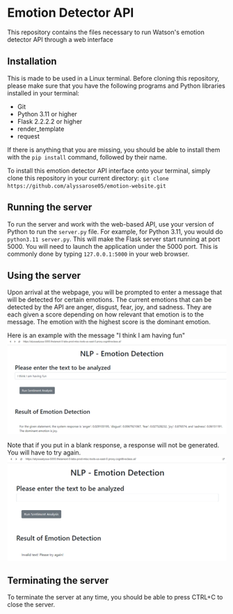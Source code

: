 # Emotion Detector API

This repository contains the files necessary to run Watson's emotion detector API through a web interface


## Installation
This is made to be used in a Linux terminal. Before cloning this repository, please make sure that you have the following programs and Python libraries installed in your terminal:
- Git
- Python 3.11 or higher
- Flask 2.2.2.2 or higher
- render_template
- request

If there is anything that you are missing, you should be able to install them with the `pip install` command, followed by their name.

To install this emotion detector API interface onto your terminal, simply clone this repository in your current directory: `git clone https://github.com/alyssarose05/emotion-website.git`

## Running the server
To run the server and work with the web-based API, use your version of Python to run the `server.py` file. For example, for Python 3.11, you would do `python3.11 server.py`. This will make the Flask server start running at port 5000. 
You will need to launch the application under the 5000 port. This is commonly done by typing `127.0.0.1:5000` in your web browser.

## Using the server
Upon arrival at the webpage, you will be prompted to enter a message that will be detected for certain emotions. The current emotions that can be detected by the API are anger, disgust, fear, joy, and sadness. They are each given a score depending on how relevant that emotion is to the message. The emotion with the highest score is the dominant emotion. 

Here is an example with the message "I think I am having fun"
![](Images/demonstration.png)

Note that if you put in a blank response, a response will not be generated. You will have to try again.
![](Images/error.png)

## Terminating the server
To terminate the server at any time, you should be able to press CTRL+C to close the server.


